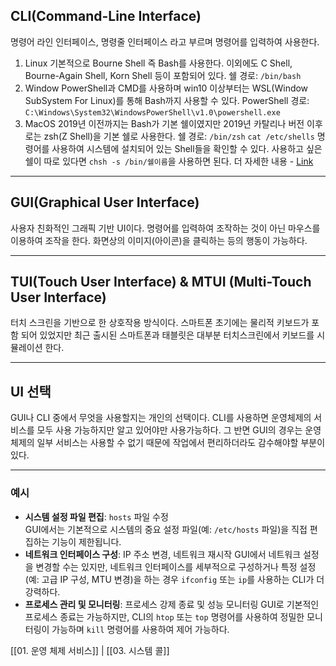 
## CLI(Command-Line Interface)
명령어 라인 인터페이스, 명령줄 인터페이스 라고 부르며 명령어를 입력하여 사용한다.
1. Linux
	기본적으로 Bourne Shell 즉 Bash를 사용한다.
	이외에도 C Shell, Bourne-Again Shell, Korn Shell 등이 포함되어 있다.
	쉘 경로: `/bin/bash`
2. Window
	PowerShell과 CMD를 사용하며 win10 이상부터는 WSL(Window SubSystem For Linux)를 통해 Bash까지 사용할 수 있다.
	PowerShell 경로: `C:\Windows\System32\WindowsPowerShell\v1.0\powershell.exe`
3. MacOS
	2019년 이전까지는 Bash가 기본 쉘이였지만 2019년 카탈리나 버전 이후로는  zsh(Z Shell)을 기본 쉘로 사용한다.
	쉘 경로: `/bin/zsh`
	`cat /etc/shells` 명령어를 사용하여 시스템에 설치되어 있는 Shell들을 확인할 수 있다.
	사용하고 싶은 쉘이 따로 있다면 `chsh -s /bin/쉘이름`을 사용하면 된다.
	더 자세한 내용 - [Link](https://xho95.github.io/macos/cli/shell/zsh/2020/03/04/Setting-Up-the-Zsh-shell-on-Mac.html)

---
## GUI(Graphical User Interface)

사용자 친화적인 그래픽 기반 UI이다.
명령어를 입력하여 조작하는 것이 아닌 마우스를 이용하여 조작을 한다.
화면상의 이미지(아이콘)을 클릭하는 등의 행동이 가능하다.

---
## TUI(Touch User Interface) & MTUI (Multi-Touch User Interface)

터치 스크린을 기반으로 한 상호작용 방식이다.
스마트폰 초기에는 물리적 키보드가 포함 되어 있었지만 최근 출시된 스마트폰과 태블릿은 대부분 터치스크린에서 키보드를 시뮬레이션 한다.

---
## UI 선택

GUI나 CLI 중에서 무엇을 사용할지는 개인의 선택이다.
CLI를 사용하면 운영체제의 서비스를 모두 사용 가능하지만 알고 있어야만 사용가능하다.
그 반면 GUI의 경우는 운영체제의 일부 서비스는 사용할 수 없기 때문에 작업에서 편리하더라도 감수해야할 부분이 있다.

---
### 예시
- **시스템 설정 파일 편집**:  `hosts` 파일 수정  
	GUI에서는 기본적으로 시스템의 중요 설정 파일(예: `/etc/hosts` 파일)을 직접 편집하는 기능이 제한됩니다.
- **네트워크 인터페이스 구성**: IP 주소 변경, 네트워크 재시작
	GUI에서 네트워크 설정을 변경할 수는 있지만, 네트워크 인터페이스를 세부적으로 구성하거나 특정 설정(예: 고급 IP 구성, MTU 변경)을 하는 경우 `ifconfig` 또는 `ip`를 사용하는  CLI가 더 강력하다. 
- **프로세스 관리 및 모니터링**: 프로세스 강제 종료 및 성능 모니터링 
	GUI로 기본적인 프로세스 종료는 가능하지만, CLI의 `htop` 또는 `top` 명령어를 사용하여 정밀한 모니터링이 가능하며 `kill` 명령어를 사용하여 제어 가능하다.


[[01. 운영 체제 서비스]] | [[03. 시스템 콜]]

